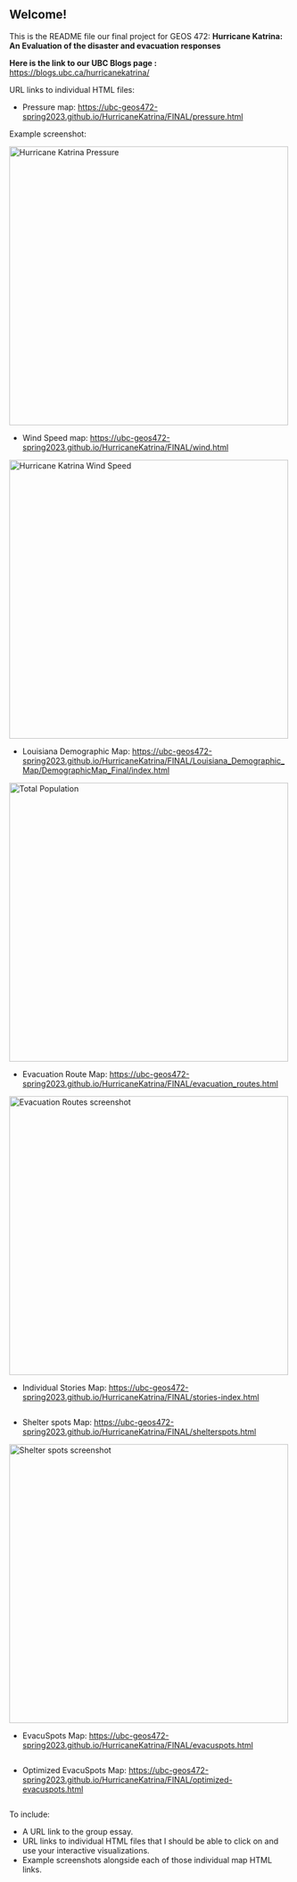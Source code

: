## Welcome!

This is the README file our final project for GEOS 472: **Hurricane Katrina: An Evaluation of the disaster and evacuation responses**

**Here is the link to our UBC Blogs page :** https://blogs.ubc.ca/hurricanekatrina/

URL links to individual HTML files:
* Pressure map: https://ubc-geos472-spring2023.github.io/HurricaneKatrina/FINAL/pressure.html

Example screenshot: <p> <img src="https://ubc-geos472-spring2023.github.io/HurricaneKatrina/Katrinapressure.png" width="500" title="Hurricane Katrina Pressure"> </p>


* Wind Speed map: https://ubc-geos472-spring2023.github.io/HurricaneKatrina/FINAL/wind.html
<p> <img src="https://ubc-geos472-spring2023.github.io/HurricaneKatrina/Katrinawindspeed.png" width="500" title="Hurricane Katrina Wind Speed"> </p>

* Louisiana Demographic Map: https://ubc-geos472-spring2023.github.io/HurricaneKatrina/FINAL/Louisiana_Demographic_Map/DemographicMap_Final/index.html
<p> <img src="https://ubc-geos472-spring2023.github.io/HurricaneKatrina/Total_Population.png" width="500" title="Total Population"> </p>


* Evacuation Route Map: https://ubc-geos472-spring2023.github.io/HurricaneKatrina/FINAL/evacuation_routes.html

<p> <img src="https://ubc-geos472-spring2023.github.io/HurricaneKatrina/evac_routes.png" width="500" title="Evacuation Routes screenshot"> </p>

* Individual Stories Map: https://ubc-geos472-spring2023.github.io/HurricaneKatrina/FINAL/stories-index.html
<p> <img src = "" width="" title=""></p>

* Shelter spots Map: https://ubc-geos472-spring2023.github.io/HurricaneKatrina/FINAL/shelterspots.html

<p> <img src="https://ubc-geos472-spring2023.github.io/HurricaneKatrina/shelterspots.png" width="500" title="Shelter spots screenshot"> </p>

* EvacuSpots Map: https://ubc-geos472-spring2023.github.io/HurricaneKatrina/FINAL/evacuspots.html
<p> <img src = "" width="" title=""></p>

* Optimized EvacuSpots Map: https://ubc-geos472-spring2023.github.io/HurricaneKatrina/FINAL/optimized-evacuspots.html
<p> <img src = "" width="" title=""></p>

To include:
* A URL link to the group essay.
* URL links to individual HTML files that I should be able to click on and use your interactive visualizations.
* Example screenshots alongside each of those individual map HTML links.
